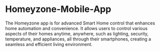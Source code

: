 # Homeyzone-Mobile-App
The Homeyzone app is for advanced Smart Home control that enhances home automation and convenience. It allows users to control various aspects of their homes anytime, anywhere, such as lighting, security, temperature, and appliances, all through their smartphones, creating a seamless and efficient living environment.
